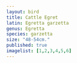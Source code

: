 ```yaml
---
layout: bird
title: Cattle Egret
latin: Egretta garzetta
genus: Egretta
species: garzetta
size: "48-54cm."
published: true
imagelist: [1,2,3,4,5,6]
---
```


